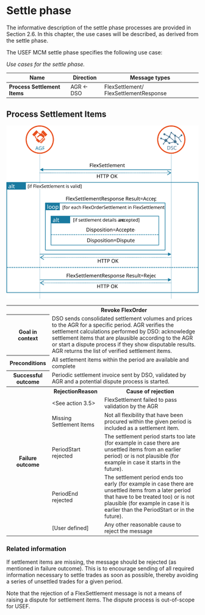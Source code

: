 # Settle phase

The informative description of the settle phase processes are provided in Section 2.6.
In this chapter, the use cases will be described, as derived from the settle phase.

The USEF MCM settle phase specifies the following use case:

_Use cases for the settle phase._

| Name                         | Direction | Message types                          |
|------------------------------|-----------|----------------------------------------|
| **Process Settlement Items** | AGR ← DSO | FlexSettlement/ FlexSettlementResponse |

## Process Settlement Items

![Transmission of settlement including acceptance process per settlement item](../../assets/images/use-case-3-11-transmission-of-settlement.svg)

<table>
  <tr>
    <th></th>
    <th colspan="2">Revoke FlexOrder</th>
  </tr>
  <tr>
    <th>Goal in context</th>
    <td colspan="2">DSO sends consolidated settlement volumes and prices to the AGR for a specific period. AGR verifies the settlement calculations performed by DSO: acknowledge settlement items that are plausible according to the AGR or start a dispute process if they show disputable results. AGR returns the list of verified settlement items.</td>
  </tr>
  <tr>
    <th>Preconditions</th>
    <td colspan="2">All settlement items within the period are available and complete</td>
  </tr>
  <tr>
    <th>Successful outcome</th>
    <td colspan="2">Periodic settlement invoice sent by DSO, validated by AGR and a potential dispute process is started.</td>
  </tr>
  <tr>
    <th rowspan="6">Failure outcome</th>
    <th>RejectionReason</th>
    <th>Cause of rejection</th>
  </tr>
  <tr>
    <td>&lt;See action 3.5&gt;</td>
    <td>FlexSettlement failed to pass validation by the AGR</td>
  </tr>
  <tr>
    <td>Missing Settlement Items</td>
    <td>Not all flexibility that have been procured within the given period is included as a settlement item.</td>
  </tr>
  <tr>
    <td>PeriodStart rejected</td>
    <td>The settlement period starts too late (for example in case there are unsettled items from an earlier period) or is not plausible (for example in case it starts in the future).</td>
  </tr>
  <tr>
    <td>PeriodEnd rejected</td>
    <td>The settlement period ends too early (for example in case there are unsettled items from a later period that have to be treated too) or is not plausible (for example in case it is earlier than the PeriodStart or in the future).</td>
  </tr>
  <tr>
    <td>[User defined]</td>
    <td>Any other reasonable cause to reject the message</td>
  </tr>
</table>

### Related information

If settlement items are missing, the message should be rejected (as mentioned in failure outcome).
This is to encourage sending of all required information necessary to settle trades as soon as possible, thereby avoiding a series of unsettled trades for a given period.

Note that the rejection of a FlexSettlement message is not a means of raising a dispute for settlement items.
The dispute process is out-of-scope for USEF.
